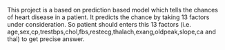 This project is a based on prediction based model which tells the chances of heart disease in a patient.
It predicts the chance by taking 13 factors under consideration.
So patient should enters this 13 factors (i.e. age,sex,cp,trestbps,chol,fbs,restecg,thalach,exang,oldpeak,slope,ca and thal) to get precise answer.
